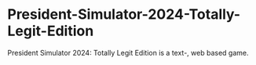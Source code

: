 # President-Simulator-2024-Totally-Legit-Edition
President Simulator 2024: Totally Legit Edition is a text-, web based game.
